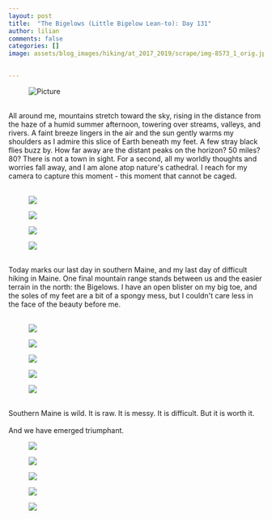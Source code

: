 ```yaml
---
layout: post  
title:  "The Bigelows (Little Bigelow Lean-to): Day 131"  
author: lilian  
comments: false  
categories: []  
image: assets/blog_images/hiking/at_2017_2019/scrape/img-8573_1_orig.jpg 
                  

---
```

<figure><img src="{{site.baseurl}}/assets/blog_images/hiking/at_2017_2019/scrape/img-8573_1_orig.jpg" alt="Picture" style="width:auto;max-width:100%"></figure>

<a></a><br>All around me, mountains stretch toward the sky, rising in the distance from the haze of a humid summer afternoon, towering over streams, valleys, and rivers. A faint breeze lingers in the air and the sun gently warms my shoulders as I admire this slice of Earth beneath my feet. A few stray black flies buzz by. How far away are the distant peaks on the horizon? 50 miles? 80? There is not a town in sight. For a second, all my worldly thoughts and worries fall away, and I am alone atop nature's cathedral. I reach for my camera to capture this moment - this moment that cannot be caged.<br><br>

<figure><img src="{{site.baseurl}}/assets/blog_images/hiking/at_2017_2019/scrape/img-8574_orig.jpg" ></figure>

<figure><img src="{{site.baseurl}}/assets/blog_images/hiking/at_2017_2019/scrape/img-8580_orig.jpg" ></figure>

<figure><img src="{{site.baseurl}}/assets/blog_images/hiking/at_2017_2019/scrape/img-8582_orig.jpg" ></figure>

<figure><img src="{{site.baseurl}}/assets/blog_images/hiking/at_2017_2019/scrape/img-8583_orig.jpg" ></figure>

<a></a><br>Today marks our last day in southern Maine, and my last day of difficult hiking in Maine. One final mountain range stands between us and the easier terrain in the north: the Bigelows. I have an open blister on my big toe, and the soles of my feet are a bit of a spongy mess, but I couldn't care less in the face of the beauty before me.<br><br>

<figure><img src="{{site.baseurl}}/assets/blog_images/hiking/at_2017_2019/scrape/img-8586_orig.jpg" ></figure>

<figure><img src="{{site.baseurl}}/assets/blog_images/hiking/at_2017_2019/scrape/img-8587_orig.jpg" ></figure>

<figure><img src="{{site.baseurl}}/assets/blog_images/hiking/at_2017_2019/scrape/img-8590_orig.jpg" ></figure>

<figure><img src="{{site.baseurl}}/assets/blog_images/hiking/at_2017_2019/scrape/img-8600_orig.jpg" ></figure>

<figure><img src="{{site.baseurl}}/assets/blog_images/hiking/at_2017_2019/scrape/img-8605_orig.jpg" ></figure>

<a></a><br>Southern Maine is wild. It is raw. It is messy. It is difficult. But it is worth it.<br><br>And we have emerged triumphant.<br>

<figure><img src="{{site.baseurl}}/assets/blog_images/hiking/at_2017_2019/scrape/img-8607_orig.jpg" ></figure>

<figure><img src="{{site.baseurl}}/assets/blog_images/hiking/at_2017_2019/scrape/img-8611_orig.jpg" ></figure>

<figure><img src="{{site.baseurl}}/assets/blog_images/hiking/at_2017_2019/scrape/img-8612_orig.jpg" ></figure>

<figure><img src="{{site.baseurl}}/assets/blog_images/hiking/at_2017_2019/scrape/img-8617_orig.jpg" ></figure>

<figure><img src="{{site.baseurl}}/assets/blog_images/hiking/at_2017_2019/scrape/img-9521_9_orig.jpg" ></figure>